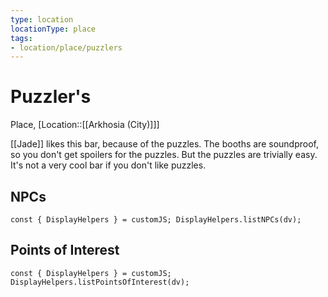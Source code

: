 ```yaml
---
type: location
locationType: place
tags: 
- location/place/puzzlers
---
```


# Puzzler's
Place, [Location::[[Arkhosia (City)]]]

[[Jade]] likes this bar, because of the puzzles. The booths are soundproof, so you don't get spoilers for the puzzles. But the puzzles are trivially easy. It's not a very cool bar if you don't like puzzles.

## NPCs
```dataviewjs
const { DisplayHelpers } = customJS; DisplayHelpers.listNPCs(dv);
```

## Points of Interest
```dataviewjs
const { DisplayHelpers } = customJS; DisplayHelpers.listPointsOfInterest(dv);
```
